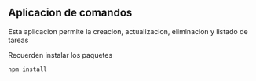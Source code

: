 ## Aplicacion de comandos
Esta aplicacion permite la creacion, actualizacion, eliminacion y listado de tareas

Recuerden instalar los paquetes

```
npm install
```